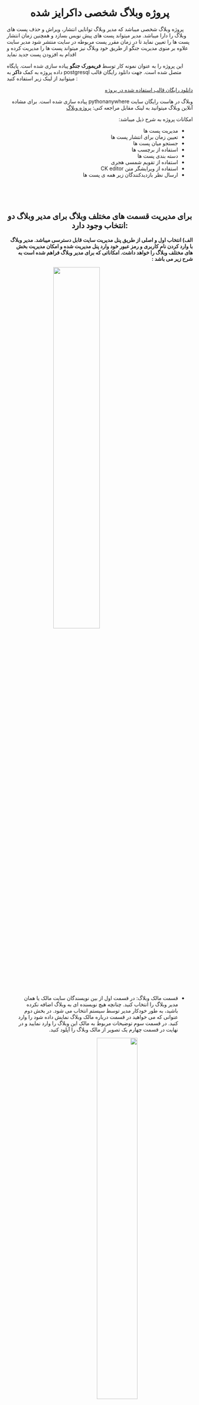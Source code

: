<h1 align="center">پروژه وبلاگ شخصی داکرایز شده</h1>
پروژه وبلاگ شخصی میباشد که مدیر وبلاگ توانایی انتشار، ویراش و حذف پست های وبلاگ را دارا میباشد.  
مدیر میتواند پست های پیش نویس بسازد و همچنین زمان انتشار پست ها را تعیین نماید تا در زمان مقرر پست مربوطه در سایت منتشر شود 
مدیر سایت علاوه بر منوی مدیریت جنگو از طریق خود وبلاگ نیز میتواند پست ها را مدیریت کرده و اقدام به افزودن پست جدید نماید  





این پروژه را به عنوان نمونه کار توسط **فریمورک جنگو** پیاده سازی شده است. پایگاه داده پروژه به کمک **داکر** به postgresql متصل شده است. جهت دانلود رایگان قالب میتوانید از لینک زیر استفاده کنید :  

<a href='https://webrubik.com/product/preview/meetme-bootstrap4-free-template'><p dir="rtl">دانلود رایگان قالب استفاده شده در پروژه </p> </a>
<p dir="rtl"> وبلاگ در هاست رایگان سایت pythonanywhere پیاده سازی شده است. برای مشاده آنلاین وبلاگ میتوانید به لینک مقابل مراجعه کنی: <a href='https://mohammadaq1996.pythonanywhere.com/'>پروژه وبلاگ </a>
  </p>
<p dir="rtl">امکانات پروژه به شرح ذیل میباشد:</p>
<ul dir="rtl">
    <li>مدیریت پست ها</li>
    <li>تعیین زمان برای انتشار پست ها</li>
    <li>جستجو میان پست ها</li>
    <li>استفاده از برچسب ها</li>
    <li>دسته بندی پست ها</li>
    <li>استفاده از تقویم شمسی هجری</li>
    <li>استفاده از ویرایشگر متن CK editor</li>
    <li>ارسال نظر بازدیدکنندگان زیر همه ی پست ها</li>
</ul>
<p>&nbsp;</p>
<p>&nbsp;</p>
<h2 align="center">برای مدیریت قسمت های مختلف وبلاگ برای مدیر وبلاگ دو انتخاب وجود دارد:</h2>
<p dir="rtl"><b>الف) انتخاب اول و اصلی از طریق پنل مدیریت سایت قابل دسترسی میباشد. مدیر وبلاگ با وارد کردن نام کاربری و رمز عبور خود وارد پنل مدیریت شده و امکان مدیریت بخش های مختلف وبلاگ را خواهد داشت. امکاناتی که برای مدیر وبلاگ فراهم شده است به شرح زیر می باشد :</b></p>

  <img width='50%' style="display: block;margin-left: auto;margin-right: auto;" src='./images/1.png'>

<ul dir="rtl">
<li><p dir="rtl"> قسمت مالک وبلاگ: در قسمت اول از بین نویسندگان سایت مالک یا همان مدیر وبلاگ را انتخاب کنید. چنانچه هیچ نویسنده ای به وبلاگ اضافه نکرده باشید، به طور خودکار مدیر توسط سیستم انتخاب می شود. در بخش دوم عنوانی که می خواهید در قسمت درباره مالک وبلاگ نمایش داده شود را وارد کنید. در قسمت سوم توضیحات مربوط به مالک این وبلاگ را وارد نمایید و در نهایت در قسمت چهارم یک تصویر از مالک وبلاگ را آپلود کنید.</p></li>
  <img width='50%' style="display: block;margin-left: auto;margin-right: auto;" src='./images/3.png'>

<li><p dir="rtl">
   قسمت برچسب ها: دراین قسمت مدیر وبلاگ می تواند برچسب های دلخواه خود را اضافه، ویرایش و حذف نماید. لازم به ذکر است که هر پست میتواند به تعداد دلخواه برچسب داشته باشد جهت افزودن برچسب فقط کافیست عنوان برچسب را وارد کنید. همچنین slug به صورت اتوماتیک با توجه به عنوانی که وارد کرده اید ساخته خواهد شد همچنین شما می توانید آن را ویرایش کنید.
</p></li>
  <img width='50%' style="display: block;margin-left: auto;margin-right: auto;" src='./images/4.png'>

<li><p dir="rtl">
       قسمت دسته بندی ها: دراین قسمت مدیر وبلاگ می تواند دسته بندی های مورد نیاز وبلاگ را اضافه، ویرایش و حذف نماید. لازم به ذکر است که هر پست میتواند فقط و فقط یک دسته بندی داشته باشد. همچنین slug به صورت اتوماتیک با توجه به عنوانی که وارد کرده اید ساخته خواهد شد. همچنین شما می توانید آن را ویرایش کنید.

</p></li>
  <img width='50%' style="display: block;margin-left: auto;margin-right: auto;" src='./images/5.png'>

<li><p dir="rtl">
    قسمت نظرات: در پایین همه پست های وبلاگ امکان ارسال نظر برای همه بازدیدکنندگان فراهم می باشد. همه این نظرات در قسمت نظرات پنل مدیریت ذخیره می شوند. و با اجازه ادمین وبلاگ منتشر میشوند. جهت تایید هر نظر برای انتشار هر مقاله فقط کافیست مدیر وضعیت نظر مربوطه را از حالت منتشر نشده به منتشر شده تغییر دهد و سپس از روی ذخیره کلیک کند.

</p></li>
  <img width='50%' style="display: block;margin-left: auto;margin-right: auto;" src='./images/6.png'>

<li><p dir="rtl">قسمت مدیریت پست ها: در این قسمت مدیر وبلاگ پست های وبلاگ را مدیریت(افزودن، ویرایش و حذف) میکند. برای افزودن یک پست در بخش اول نویسنده پست، در بخش دوم عنوان پست و در بخش سوم محتوای پست را مشخص میکنیم. در بخش چهارم تصویر مرتبط به پست را آپلود میکنیم. در بخش پنجم دسته بندی پست را مشخص میکنیم. در بخش برچسب ها؛ برچسب های مرتبط با پست مورد نظر را انتخاب می کنیم.  در بخش بعدی زمان نوشته شدن پست به صورت خودکار توسط سیستم مشخص می شود. اما شما می توانید آن را تغییر دهید.(توصیه میشود که در مقدار پیش فرض تغییری ایجا نکنید). و در آخر  مهم ترین بخش این قسسمت تعیین زمان انتشار پست میباشد. این قسمت تنها بخشی از قسمت مدیریت پست ها میباشد که مدیر وبلاگ میتواند آن را خالی بگذارد. در صورتی که مدیر تاریخ انتشار را خالی بگذارد پست منتشر نمیشود. همچنین اگر مدیر وبلاگ در این بخش تاریخی را انتخاب کند که هنوز فرا نرسیده است پست تا آن زمان منتشر نخواهد شد.

</p></li>
  <img width='50%' style="display: block;margin-left: auto;margin-right: auto;" src='./images/7.png'>
قسمت اطلاعات صفحه تماس با ما: مدیر وبلاگ می تواند آدرس، شماره تلفن، ایمیل و توضیحات دلخواه خود را جهت نمایش در صفخه تماس با ما وبلاگ در این بخش وارد کند.
</p></li>
  <img width='50%' style="display: block;margin-left: auto;margin-right: auto;" src='./images/8.png'>

<li><p dir="rtl">
قسمت نظرات صفحه تماس با ما: نظرات بازدیدکنندگان وبلاگ در مورد وبلاگ در این بخش ذخیره میشوند.
</p></li>

<li><p dir="rtl">
    در قسمت کاربران مدیر وبلاگ می تواند مشخصات خود را ویرایش کرده و برای وبلاگ خود نویسنده یا مدیر مشخص کند و سطح دسترسی های آنها را مدیریت کند.

</p></li>
</ul>

<p dir="rtl"><b>
    ب) راه دوم که برای مدیریت پست ارائه شده از طریق فرم هایی است که  مدیر سایت از طریق گزینه لاگین موجود در منوی وبلاگ به آنها دسترسی دارد. لازم بذکر است که از طریق صفحه اصلی سایت امکان ثبت نام برای کاربران وجود ندارد. فقط و فقط مدیر یا نویسندگانی که از طریق پنل مدیریت سایت قبلا توسط مدیر وبلاگ اضافه شده اند می تواند لاگین کنند. پس از لاگین کردن مدیر یا نویسندگان به سایت، دو گزینه جدید در منوی سایت پدید می آید: 
</p></b>
  <img width='50%' style="display: block;margin-left: auto;margin-right: auto;" src='./images/11.png'>

<ul dir="rtl">
<li><p dir="rtl">
 افزودن پست: این قسمت ساز و کار مشابهی با افزودن پست در پنل ادمین دارد. 
</p></li>
  <img width='50%' style="display: block;margin-left: auto;margin-right: auto;" src='./images/12.png'>

<li><p dir="rtl">
    پست های منتشر نشده: همان پست هایی هستند که تاریخ انتشار آنها مشخص نشده یا تاریخ مشخص شده هنوز فرا نرسیده است.
</p></li>
  <img width='50%' style="display: block;margin-left: auto;margin-right: auto;" src='./images/13.png'>

</ul>
<p dir="rtl">
    یک امکان مهم دیگر که مدیر وبلاگ با لاگین کردن به دست می آورد این است که در انتهای هر پست دو گزینه جدید ویرایش و حذف اضافه شده که امکان مدیریت هر پست را به صورت اختصاصی در صفحه همان پست ارائه می دهد
</p>
  <img width='50%' style="display: block;margin-left: auto;margin-right: auto;" src='./images/14.png'>
